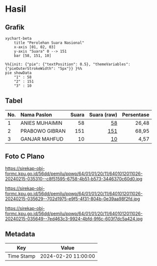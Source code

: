 # Hasil

## Grafik

```mermaid
xychart-beta
    title "Perolehan Suara Nasional"
    x-axis [01, 02, 03]
    y-axis "Suara" 0 --> 151
    bar [58, 151, 10]
```

```mermaid
%%{init: {"pie": {"textPosition": 0.5}, "themeVariables": {"pieOuterStrokeWidth": "5px"}} }%%
pie showData
    "1" : 58
    "2" : 151
    "3" : 10
```

## Tabel

| No. | Nama Paslon    | Suara | Suara (raw) | Persentase |
|:--- |:-------------- | -----:| -----------:| ----------:|
| 1   | ANIES MUHAIMIN | 58    | [58][p-1]   | 26,48      |
| 2   | PRABOWO GIBRAN | 151   | [151][p-2]  | 68,95      |
| 3   | GANJAR MAHFUD  | 10    | [10][p-3]   | 4,57       |


[p-1]: https://github.com/gigit-pemilu/pemilu-2024/blob/main/pilpres/hitung-suara/sub/64-kalimantan-timur/sub/01-paser/sub/01-batu-sopang/sub/2011-batu-kajang/sub/026-tps/sub/paslon-1.txt
[p-2]: https://github.com/gigit-pemilu/pemilu-2024/blob/main/pilpres/hitung-suara/sub/64-kalimantan-timur/sub/01-paser/sub/01-batu-sopang/sub/2011-batu-kajang/sub/026-tps/sub/paslon-2.txt
[p-3]: https://github.com/gigit-pemilu/pemilu-2024/blob/main/pilpres/hitung-suara/sub/64-kalimantan-timur/sub/01-paser/sub/01-batu-sopang/sub/2011-batu-kajang/sub/026-tps/sub/paslon-3.txt

## Foto C Plano

https://sirekap-obj-formc.kpu.go.id/56dd/pemilu/ppwp/64/01/01/20/11/6401012011026-20240215-035310--c8f51595-6758-4b51-b573-3446370c60d0.jpg

https://sirekap-obj-formc.kpu.go.id/56dd/pemilu/ppwp/64/01/01/20/11/6401012011026-20240215-035629--702d1975-e9f5-4f31-804b-0e39aa98f2fd.jpg

https://sirekap-obj-formc.kpu.go.id/56dd/pemilu/ppwp/64/01/01/20/11/6401012011026-20240215-035649--7ed463c3-9924-4bfd-9f6c-603f7dc5a424.jpg


## Metadata

| Key        | Value               |
| ---------- | ------------------- |
| Time Stamp | 2024-02-20 11:00:00 |



